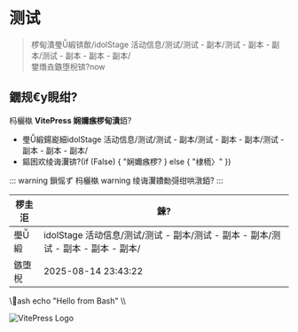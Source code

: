 ﻿# 测试

> 椤甸潰璺緞锛歕/idolStage 活动信息/测试/测试 - 副本/测试 - 副本 - 副本/测试 - 副本 - 副本 - 副本/\
> 鐢熸垚鏃堕棿锛?now

## 鐗规€у睍绀?
杩欐槸 **VitePress 娴嬭瘯椤甸潰**銆?

- 璺緞鍚嶏細idolStage 活动信息/测试/测试 - 副本/测试 - 副本 - 副本/测试 - 副本 - 副本 - 副本/
- 鏂囦欢绫诲瀷锛?(if (False) { "娴嬭瘯椤? } else { "棣栭〉" })

::: warning 鎻愮ず
杩欐槸 warning 绫诲瀷鐨勬彁绀哄潡銆?
:::

| 椤圭洰 | 鍊?|
| ---- | -- |
| 璺緞 | idolStage 活动信息/测试/测试 - 副本/测试 - 副本 - 副本/测试 - 副本 - 副本 - 副本/ |
| 鏃堕棿 | 2025-08-14 23:43:22 |

\\\ash
echo "Hello from Bash"
\\\

![VitePress Logo](https://vitepress.dev/vitepress-logo-mini.svg)
